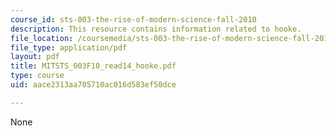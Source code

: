```yaml
---
course_id: sts-003-the-rise-of-modern-science-fall-2010
description: This resource contains information related to hooke.
file_location: /coursemedia/sts-003-the-rise-of-modern-science-fall-2010/aace2313aa705710ac016d583ef50dce_MITSTS_003F10_read14_hooke.pdf
file_type: application/pdf
layout: pdf
title: MITSTS_003F10_read14_hooke.pdf
type: course
uid: aace2313aa705710ac016d583ef50dce

---
```

None